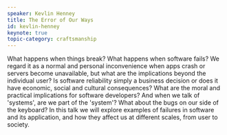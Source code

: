 ```yaml
---
speaker: Kevlin Henney
title: The Error of Our Ways
id: kevlin-henney
keynote: true
topic-category: craftsmanship
---
```

What happens when things break? What happens when software fails? We regard it as a normal and personal inconvenience when apps crash or servers become unavailable, but what are the implications beyond the individual user? Is software reliability simply a business decision or does it have economic, social and cultural consequences? What are the moral and practical implications for software developers? And when we talk of 'systems', are we part of the 'system'? What about the bugs on our side of the keyboard? In this talk we will explore examples of failures in software and its application, and how they affect us at different scales, from user to society.
